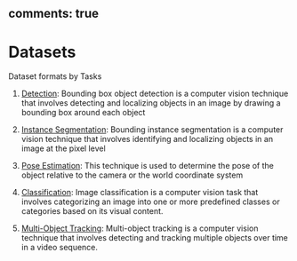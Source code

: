 comments: true
---
# Datasets
Dataset formats by Tasks

1. [Detection](./detection.md): Bounding box object detection is a computer vision technique that involves detecting and localizing objects in an image by drawing a bounding box around each object

2. [Instance Segmentation](./segmentation.md): Bounding instance segmentation is a computer vision technique that involves identifying and localizing objects in an image at the pixel level

3. [Pose Estimation](./pose.md): This technique is used to determine the pose of the object relative to the camera or the world coordinate system

4. [Classification](./cls.md): Image classification is a computer vision task that involves categorizing an image into one or more predefined classes or categories based on its visual content.

5. [Multi-Object Tracking](./track.md): Multi-object tracking is a computer vision technique that involves detecting and tracking multiple objects over time in a video sequence. 